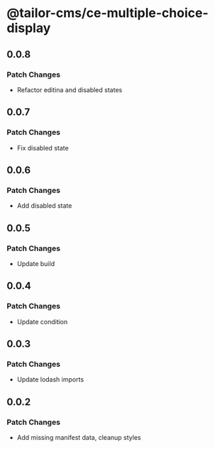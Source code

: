 # @tailor-cms/ce-multiple-choice-display

## 0.0.8

### Patch Changes

- Refactor editina and disabled states

## 0.0.7

### Patch Changes

- Fix disabled state

## 0.0.6

### Patch Changes

- Add disabled state

## 0.0.5

### Patch Changes

- Update build

## 0.0.4

### Patch Changes

- Update condition

## 0.0.3

### Patch Changes

- Update lodash imports

## 0.0.2

### Patch Changes

- Add missing manifest data, cleanup styles
